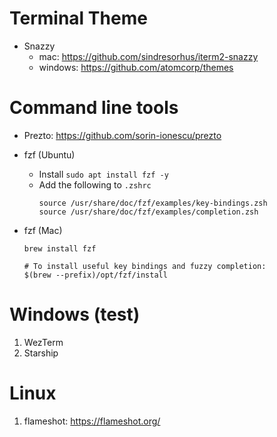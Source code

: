 # Terminal Theme
* Snazzy
  * mac: https://github.com/sindresorhus/iterm2-snazzy
  * windows: https://github.com/atomcorp/themes

# Command line tools
* Prezto: https://github.com/sorin-ionescu/prezto

* fzf (Ubuntu)
  * Install `sudo apt install fzf -y`
  * Add the following to `.zshrc`
    ```
    source /usr/share/doc/fzf/examples/key-bindings.zsh
    source /usr/share/doc/fzf/examples/completion.zsh
    ```
* fzf (Mac)
  ```
  brew install fzf

  # To install useful key bindings and fuzzy completion:
  $(brew --prefix)/opt/fzf/install
  ```

# Windows (test)
1. WezTerm
2. Starship

# Linux
1. flameshot: https://flameshot.org/
